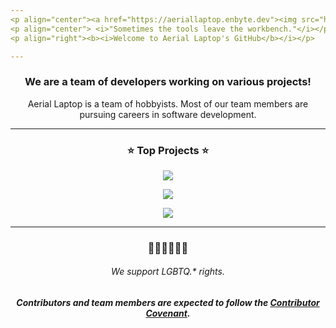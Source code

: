 ```yaml
---
<p align="center"><a href="https://aeriallaptop.enbyte.dev"><img src="https://raw.githubusercontent.com/Aerial-Laptop/.github/main/assets/logo-border.png" width="250" height="250" /></a></p>
<p align="center"> <i>"Sometimes the tools leave the workbench."</i></p>
<p align="right"><b><i>Welcome to Aerial Laptop's GitHub</b></i></p>

---
```

<h3 align="center"><b>We are a team of developers working on various projects!</b></h3>

<p align="center">Aerial Laptop is a team of hobbyists. Most of our team members are pursuing careers in software development.</p>


---
<h3 align="center"><b>⭐️ Top Projects ⭐️</b></h3>
<p align="center"><a href="https://github.com/Aerial-Laptop/Filing-Saucer">
    <img align="center" src="https://github-readme-stats.vercel.app/api/pin/?username=Aerial-Laptop&repo=Filing-Saucer&theme=github_dark" />
  </a></p>
<p align="center"><a href="https://github.com/Aerial-Laptop/Anti-Airborne">
  <img align="center" src="https://github-readme-stats.vercel.app/api/pin/?username=Aerial-Laptop&repo=Anti-Airborne&theme=github_dark" />
</a></p>

<p align="center"><a href="https://github.com/Aerial-Laptop/YourBot">
  <img align="center" src="https://github-readme-stats.vercel.app/api/pin/?username=Aerial-Laptop&repo=YourBot&theme=github_dark" />
</a></p>
  
---
<h3 align="center"><b>🏳️‍🌈🏳️‍⚧️🇺🇦</b></h3>
<h6 align="center">We support LGBTQ.* rights.</h6>
<h5 align="center">Contributors and team members are expected to follow the <a href="https://www.contributor-covenant.org">Contributor Covenant</a>.</h5>
